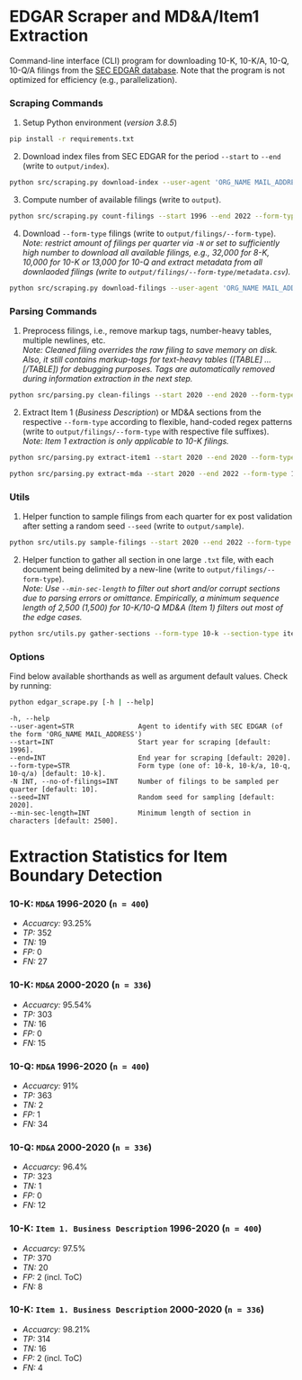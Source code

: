 # EDGAR Scraper and MD&A/Item1 Extraction

Command-line interface (CLI) program for downloading 10-K, 10-K/A, 10-Q, 10-Q/A filings from the [SEC EDGAR database](https://www.sec.gov/edgar/about). Note that the program is not optimized for efficiency (e.g., parallelization).


### Scraping Commands

1. Setup Python environment (*version 3.8.5*)
```sh
pip install -r requirements.txt
```

2. Download index files from SEC EDGAR for the period `--start` to `--end` (write to `output/index`).
```sh
python src/scraping.py download-index --user-agent 'ORG_NAME MAIL_ADDRESS' --start 2000 --end 2004
```

3. Compute number of available filings (write to `output`).
```sh
python src/scraping.py count-filings --start 1996 --end 2022 --form-type 10-k
```

4. Download `--form-type` filings (write to `output/filings/--form-type`).  
*Note: restrict amount of filings per quarter via `-N` or set to sufficiently high number to download all available filings, e.g., 32,000 for 8-K, 10,000 for 10-K or 13,000 for 10-Q and extract metadata from all downlaoded filings (write to `output/filings/--form-type/metadata.csv`).*
```sh
python src/scraping.py download-filings --user-agent 'ORG_NAME MAIL_ADDRESS' --start 2020 --end 2020 --form-type 10-k -N 10000
```

### Parsing Commands

1. Preprocess filings, i.e., remove markup tags, number-heavy tables, multiple newlines, etc.  
*Note: Cleaned filing overrides the raw filing to save memory on disk. Also, it still contains markup-tags for text-heavy tables ([TABLE] ... [/TABLE]) for debugging purposes. Tags are automatically removed during information extraction in the next step.* 
```sh
python src/parsing.py clean-filings --start 2020 --end 2020 --form-type 10-k
```

2. Extract Item 1 (*Business Description*) or MD&A sections from the respective `--form-type` according to flexible, hand-coded regex patterns (write to `output/filings/--form-type` with respective file suffixes).  
*Note: Item 1 extraction is only applicable to 10-K filings.*
```sh
python src/parsing.py extract-item1 --start 2020 --end 2020 --form-type 10-k
```
```sh
python src/parsing.py extract-mda --start 2020 --end 2022 --form-type 10-k
```

### Utils

1. Helper function to sample filings from each quarter for ex post validation after setting a random seed `--seed` (write to `output/sample`).
```sh
python src/utils.py sample-filings --start 2020 --end 2022 --form-type 10-k --section-type item1 -N 4 --seed 2022
```

2. Helper function to gather all section in one large `.txt` file, with each document being delimited by a new-line (write to `output/filings/--form-type`).  
*Note: Use `--min-sec-length` to filter out short and/or corrupt sections due to parsing errors or omittance. Empirically, a minimum sequence length of 2,500 (1,500) for 10-K/10-Q MD&A (Item 1) filters out most of the edge cases.*
```sh
python src/utils.py gather-sections --form-type 10-k --section-type item1 --min-sec-length 1500
```


### Options

Find below available shorthands as well as argument default values. Check by running:
```sh
python edgar_scrape.py [-h | --help]
```

```
-h, --help
--user-agent=STR                Agent to identify with SEC EDGAR (of the form 'ORG_NAME MAIL_ADDRESS')
--start=INT                     Start year for scraping [default: 1996].
--end=INT                       End year for scraping [default: 2020].
--form-type=STR                 Form type (one of: 10-k, 10-k/a, 10-q, 10-q/a) [default: 10-k].
-N INT, --no-of-filings=INT     Number of filings to be sampled per quarter [default: 10].
--seed=INT                      Random seed for sampling [default: 2020].
--min-sec-length=INT            Minimum length of section in characters [default: 2500].
```

# Extraction Statistics for Item Boundary Detection

### 10-K: `MD&A` 1996-2020 (`n = 400`)
- *Accuarcy:* 93.25%
- *TP:* 352
- *TN:* 19
- *FP:* 0
- *FN:* 27

### 10-K: `MD&A` 2000-2020 (`n = 336`)
- *Accuarcy:* 95.54%
- *TP:* 303
- *TN:* 16
- *FP:* 0
- *FN:* 15

### 10-Q: `MD&A` 1996-2020 (`n = 400`)
- *Accuarcy:* 91%
- *TP:* 363
- *TN:* 2
- *FP:* 1
- *FN:* 34

### 10-Q: `MD&A` 2000-2020 (`n = 336`)
- *Accuarcy:* 96.4%
- *TP:* 323
- *TN:* 1
- *FP:* 0
- *FN:* 12

### 10-K: `Item 1. Business Description` 1996-2020 (`n = 400`)
- *Accuarcy:* 97.5%
- *TP:* 370
- *TN:* 20
- *FP:* 2 (incl. ToC)
- *FN:* 8

### 10-K: `Item 1. Business Description` 2000-2020 (`n = 336`)
- *Accuarcy:* 98.21%
- *TP:* 314
- *TN:* 16
- *FP:* 2 (incl. ToC)
- *FN:* 4
